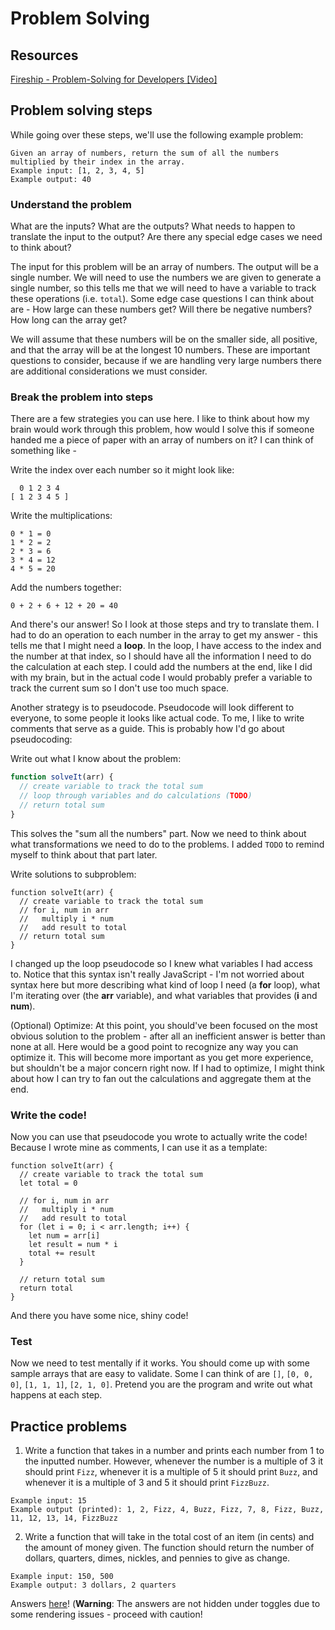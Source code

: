 # Problem Solving

## Resources

[Fireship - Problem-Solving for Developers [Video]](https://www.youtube.com/watch?v=UFc-RPbq8kg)

## Problem solving steps
While going over these steps, we'll use the following example problem:
```
Given an array of numbers, return the sum of all the numbers multiplied by their index in the array.
Example input: [1, 2, 3, 4, 5]
Example output: 40
```

### Understand the problem
What are the inputs? What are the outputs? What needs to happen to translate the input to the output? Are there any special edge cases we need to think about?

The input for this problem will be an array of numbers. The output will be a single number. We will need to use the numbers we are given to generate a single number, so this tells me that we will need to have a variable to track these operations (i.e. `total`). Some edge case questions I can think about are - How large can these numbers get? Will there be negative numbers? How long can the array get?

We will assume that these numbers will be on the smaller side, all positive, and that the array will be at the longest 10 numbers. These are important questions to consider, because if we are handling very large numbers there are additional considerations we must consider.

### Break the problem into steps
There are a few strategies you can use here. I like to think about how my brain would work through this problem, how would I solve this if someone handed me a piece of paper with an array of numbers on it? I can think of something like -

Write the index over each number so it might look like:
```
  0 1 2 3 4
[ 1 2 3 4 5 ]
```
Write the multiplications:
```
0 * 1 = 0
1 * 2 = 2
2 * 3 = 6
3 * 4 = 12
4 * 5 = 20
```
Add the numbers together:
```
0 + 2 + 6 + 12 + 20 = 40
```

And there's our answer! So I look at those steps and try to translate them. I had to do an operation to each number in the array to get my answer - this tells me that I might need a __loop__. In the loop, I have access to the index and the number at that index, so I should have all the information I need to do the calculation at each step. I could add the numbers at the end, like I did with my brain, but in the actual code I would probably prefer a variable to track the current sum so I don't use too much space.

Another strategy is to pseudocode. Pseudocode will look different to everyone, to some people it looks like actual code. To me, I like to write comments that serve as a guide. This is probably how I'd go about pseudocoding:

Write out what I know about the problem:
```javascript
function solveIt(arr) {
  // create variable to track the total sum
  // loop through variables and do calculations (TODO)
  // return total sum
}
```
This solves the "sum all the numbers" part. Now we need to think about what transformations we need to do to the problems. I added `TODO` to remind myself to think about that part later.

Write solutions to subproblem:
```
function solveIt(arr) {
  // create variable to track the total sum
  // for i, num in arr
  //   multiply i * num
  //   add result to total
  // return total sum
}
```
I changed up the loop pseudocode so I knew what variables I had access to. Notice that this syntax isn't really JavaScript - I'm not worried about syntax here but more describing what kind of loop I need (a __for__ loop), what I'm iterating over (the __arr__ variable), and what variables that provides (__i__ and __num__).

(Optional) Optimize:
At this point, you should've been focused on the most obvious solution to the problem - after all an inefficient answer is better than none at all. Here would be a good point to recognize any way you can optimize it. This will become more important as you get more experience, but shouldn't be a major concern right now. If I had to optimize, I might think about how I can try to fan out the calculations and aggregate them at the end.

### Write the code!
Now you can use that pseudocode you wrote to actually write the code! Because I wrote mine as comments, I can use it as a template:

```
function solveIt(arr) {
  // create variable to track the total sum
  let total = 0
  
  // for i, num in arr
  //   multiply i * num
  //   add result to total
  for (let i = 0; i < arr.length; i++) {
    let num = arr[i]
    let result = num * i
    total += result
  }
  
  // return total sum
  return total
}
```

And there you have some nice, shiny code!

### Test
Now we need to test mentally if it works. You should come up with some sample arrays that are easy to validate. Some I can think of are `[]`, `[0, 0, 0]`, `[1, 1, 1]`, `[2, 1, 0]`. Pretend you are the program and write out what happens at each step. 

## Practice problems
1. Write a function that takes in a number and prints each number from 1 to the inputted number. However, whenever the number is a multiple of 3 it should print `Fizz`, whenever it is a multiple of 5 it should print `Buzz`, and whenever it is a multiple of 3 and 5 it should print `FizzBuzz`.
```
Example input: 15
Example output (printed): 1, 2, Fizz, 4, Buzz, Fizz, 7, 8, Fizz, Buzz, 11, 12, 13, 14, FizzBuzz
```
2. Write a function that will take in the total cost of an item (in cents) and the amount of money given. The function should return the number of dollars, quarters, dimes, nickles, and pennies to give as change.
```
Example input: 150, 500
Example output: 3 dollars, 2 quarters
```

Answers [here](https://github.com/bethanyj28/r2h-resources/blob/main/problem_solving/answers.md)! (__Warning__: The answers are not hidden under toggles due to some rendering issues - proceed with caution!
